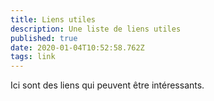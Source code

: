 ```yaml
---
title: Liens utiles
description: Une liste de liens utiles
published: true
date: 2020-01-04T10:52:58.762Z
tags: link
---
```


Ici sont des liens qui peuvent être intéressants.

<!--
# Codage
Testeur de regex : https://regex101.com

# Traitement d'image
Compression de PNG et JPG : https://tinypng.com et https://tinyjpg.com
Recadrement : https://www.iloveimg.com/crop-image

# Veille
https://thehackernews.com
https://www.cert.ssi.gouv.fr

# Divers
Adresse mail temporaire : https://temp-mail.org

# Autre

## Histoire naturelle
Nomenclature des couleurs de Werner (a permis à Charles Darwin de décrire la couleur de ce qu'il observait): https://www.c82.net/werner/#colors

## Sciences
https://www.sciencealert.com

## Documentaires
Sciences : https://www.arte.tv/fr/videos/sciences
Histoire naturelle : https://www.arte.tv/fr/videos/voyages-et-decouvertes

## Art
http://www.laboiteverte.fr

## Musique
https://www.patatap.com
-->

